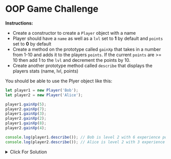 # OOP Game Challenge


**Instructions:**

- Create a constructor to create a `Player` object with a name
- Player should have a `name` as well as a `lvl` set to **1** by default and `points` set to **0** by default
- Create a method on the prototype called `gainXp` that takes in a number from 1-10 and adds it to the players `points`. If the current `points` are >= 10 then add 1 to the `lvl` and decrement the points by 10.
- Create another prototype method called `describe` that displays the players stats (name, lvl, points)

You should be able to use the Plyer object like this:

```js
let player1 = new Player('Bob');
let player2 = new Player('Alice');

player1.gainXp(5);
player2.gainXp(7);
player1.gainXp(3);
player2.gainXp(2);
player1.gainXp(8);
player2.gainXp(4);

console.log(player1.describe()); // Bob is level 2 with 6 experience points
console.log(player2.describe()); // Alice is level 2 with 3 experience points
```



<details>
  <summary>Click For Solution</summary>

  ```js
  function Player(name) {
  this.name = name;
  this.lvl = 1;
  this.points = 0;
}

Player.prototype.gainXp = function (xp) {
  this.points += xp;
  if (this.points >= 10) {
    this.lvl++;
    this.points -= 10;
  }
};

Player.prototype.describe = function () {
  return `${this.name} is level ${this.lvl} with ${this.points} experience points`;
};

let player1 = new Player('Bob');
let player2 = new Player('Alice');

player1.gainXp(5);
player2.gainXp(7);
player1.gainXp(3);
player2.gainXp(2);
player1.gainXp(8);
player2.gainXp(4);

console.log(player1.describe());
console.log(player2.describe());
```

</details>
